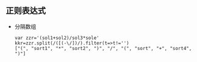 ## 正则表达式

* 分隔数组

  ```
  var zzr='(sol1+sol2)/sol3*sole'
  kkr=zzr.split(/([(-\/])/).filter(t=>t!='')
  ["(", "sort1", "*", "sort2", ")", "/", "(", "sort", "+", "sort4", ")"]
  ```

  ​